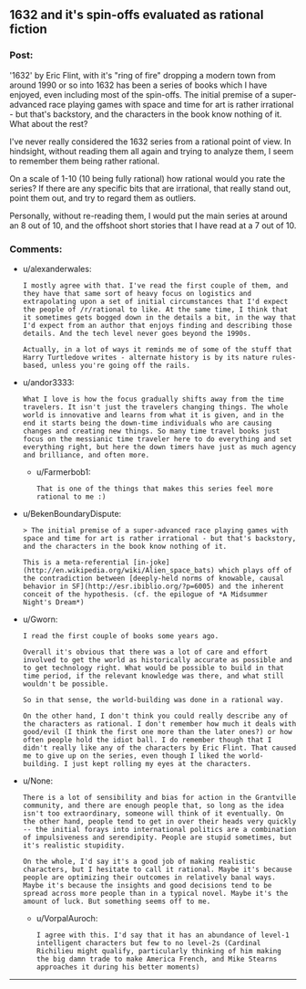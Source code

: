 ## 1632 and it's spin-offs evaluated as rational fiction

### Post:

'1632' by Eric Flint, with it's "ring of fire" dropping a modern town from around 1990 or so into 1632 has been a series of books which I have enjoyed, even including most of the spin-offs.  The initial premise of a super-advanced race playing games with space and time for art is rather irrational - but that's backstory, and the characters in the book know nothing of it.  What about the rest?

I've never really considered the 1632 series from a rational point of view.  In hindsight, without reading them all again and trying to analyze them, I seem to remember them being rather rational.

On a scale of 1-10 (10 being fully rational) how rational would you rate the series?  If there are any specific bits that are irrational, that really stand out, point them out, and try to regard them as outliers.

Personally, without re-reading them, I would put the main series at around an 8 out of 10, and the offshoot short stories that I have read at a 7 out of 10.


### Comments:

- u/alexanderwales:
  ```
  I mostly agree with that. I've read the first couple of them, and they have that same sort of heavy focus on logistics and extrapolating upon a set of initial circumstances that I'd expect the people of /r/rational to like. At the same time, I think that it sometimes gets bogged down in the details a bit, in the way that I'd expect from an author that enjoys finding and describing those details. And the tech level never goes beyond the 1990s.

  Actually, in a lot of ways it reminds me of some of the stuff that Harry Turtledove writes - alternate history is by its nature rules-based, unless you're going off the rails.
  ```

- u/andor3333:
  ```
  What I love is how the focus gradually shifts away from the time travelers. It isn't just the travelers changing things. The whole world is innovative and learns from what it is given, and in the end it starts being the down-time individuals who are causing changes and creating new things. So many time travel books just focus on the messianic time traveler here to do everything and set everything right, but here the down timers have just as much agency and brilliance, and often more.
  ```

  - u/Farmerbob1:
    ```
    That is one of the things that makes this series feel more rational to me :)
    ```

- u/BekenBoundaryDispute:
  ```
  > The initial premise of a super-advanced race playing games with space and time for art is rather irrational - but that's backstory, and the characters in the book know nothing of it.

  This is a meta-referential [in-joke](http://en.wikipedia.org/wiki/Alien_space_bats) which plays off of the contradiction between [deeply-held norms of knowable, causal behavior in SF](http://esr.ibiblio.org/?p=6005) and the inherent conceit of the hypothesis. (cf. the epilogue of *A Midsummer Night's Dream*)
  ```

- u/Gworn:
  ```
  I read the first couple of books some years ago.

  Overall it's obvious that there was a lot of care and effort involved to get the world as historically accurate as possible and to get technology right. What would be possible to build in that time period, if the relevant knowledge was there, and what still wouldn't be possible.

  So in that sense, the world-building was done in a rational way.

  On the other hand, I don't think you could really describe any of the characters as rational. I don't remember how much it deals with good/evil (I think the first one more than the later ones?) or how often people hold the idiot ball. I do remember though that I didn't really like any of the characters by Eric Flint. That caused me to give up on the series, even though I liked the world-building. I just kept rolling my eyes at the characters.
  ```

- u/None:
  ```
  There is a lot of sensibility and bias for action in the Grantville community, and there are enough people that, so long as the idea isn't too extraordinary, someone will think of it eventually. On the other hand, people tend to get in over their heads very quickly -- the initial forays into international politics are a combination of impulsiveness and serendipity. People are stupid sometimes, but it's realistic stupidity.

  On the whole, I'd say it's a good job of making realistic characters, but I hesitate to call it rational. Maybe it's because people are optimizing their outcomes in relatively banal ways. Maybe it's because the insights and good decisions tend to be spread across more people than in a typical novel. Maybe it's the amount of luck. But something seems off to me.
  ```

  - u/VorpalAuroch:
    ```
    I agree with this. I'd say that it has an abundance of level-1 intelligent characters but few to no level-2s (Cardinal Richilieu might qualify, particularly thinking of him making the big damn trade to make America French, and Mike Stearns approaches it during his better moments)
    ```

---


